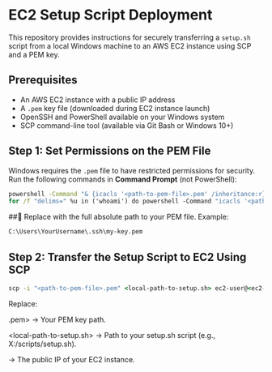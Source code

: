 # EC2 Setup Script Deployment

This repository provides instructions for securely transferring a `setup.sh` script from a local Windows machine to an AWS EC2 instance using SCP and a PEM key.

## Prerequisites

- An AWS EC2 instance with a public IP address
- A `.pem` key file (downloaded during EC2 instance launch)
- OpenSSH and PowerShell available on your Windows system
- SCP command-line tool (available via Git Bash or Windows 10+)

## Step 1: Set Permissions on the PEM File

Windows requires the `.pem` file to have restricted permissions for security. Run the following commands in **Command Prompt** (not PowerShell):

```cmd
powershell -Command "& {icacls '<path-to-pem-file>.pem' /inheritance:r}"
for /f "delims=" %u in ('whoami') do powershell -Command "icacls '<path-to-pem-file>.pem' /grant:r '%u:(R)'" 
```

##🔁 Replace <path-to-pem-file> with the full absolute path to your PEM file. Example:

```cmd
C:\Users\YourUsername\.ssh\my-key.pem
```

## Step 2: Transfer the Setup Script to EC2 Using SCP

```cmd
scp -i "<path-to-pem-file>.pem" <local-path-to-setup.sh> ec2-user@<ec2-public-ip>:/home/ec2-user/
```
Replace:

<path-to-pem-file>.pem> → Your PEM key path.

<local-path-to-setup.sh> → Path to your setup.sh script (e.g., X:/scripts/setup.sh).




<ec2-public-ip> → The public IP of your EC2 instance.




